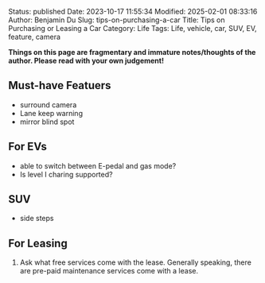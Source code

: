 Status: published
Date: 2023-10-17 11:55:34
Modified: 2025-02-01 08:33:16
Author: Benjamin Du
Slug: tips-on-purchasing-a-car
Title: Tips on Purchasing or Leasing a Car
Category: Life
Tags: Life, vehicle, car, SUV, EV, feature, camera

**Things on this page are fragmentary and immature notes/thoughts of the author. Please read with your own judgement!**


## Must-have Featuers

- surround camera
- Lane keep warning
- mirror blind spot

## For EVs
- able to switch between E-pedal and gas mode?
- Is level I charing supported?

## SUV
- side steps

## For Leasing

1. Ask what free services come with the lease.
    Generally speaking, 
    there are pre-paid maintenance services come with a lease.


